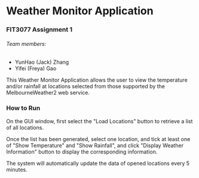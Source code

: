 # Weather Monitor Application
### FIT3077 Assignment 1

###### Team members:
- YunHao (Jack) Zhang
- Yifei (Freya) Gao

This Weather Monitor Application allows the user to view the temperature and/or rainfall at locations selected from those supported by the MelbourneWeather2 web service.

### How to Run
On the GUI window, first select the "Load Locations" button to retrieve a list of all locations.

Once the list has been generated, select one location, and tick at least one of "Show Temperature" and "Show Rainfall", and click "Display Weather Information" button to display the corresponding information.

The system will automatically update the data of opened locations every 5 minutes.